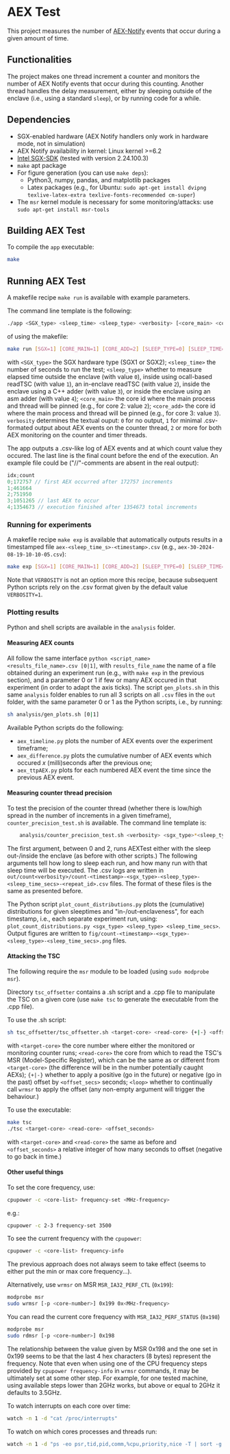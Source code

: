 # AEX Test

This project measures the number of [AEX-Notify](https://www.intel.com/content/www/us/en/content-details/736463/white-paper-asynchronous-enclave-exit-notify-and-the-edeccssa-user-leaf-function.html) events that occur during a given amount of time.

## Functionalities

The project makes one thread increment a counter and monitors the number of AEX Notify events that occur during this counting. Another thread handles the delay measurement, either by sleeping outside of the enclave (i.e., using a standard `sleep`), or by running code for a while.

## Dependencies

- SGX-enabled hardware (AEX Notify handlers only work in hardware mode, not in simulation)
- AEX Notify availability in kernel: Linux kernel >=6.2
- [Intel SGX-SDK](https://github.com/intel/linux-sgx/tree/sgx_2.24) (tested with version 2.24.100.3)
- `make` apt package
- For figure generation (you can use `make deps`): 
    - Python3, numpy, pandas, and matplotlib packages
    - Latex packages (e.g., for Ubuntu: `sudo apt-get install dvipng texlive-latex-extra texlive-fonts-recommended cm-super`)
- The `msr` kernel module is necessary for some monitoring/attacks: use `sudo apt-get install msr-tools`

## Building AEX Test

To compile the `app` executable:
``` sh
make
```

## Running AEX Test

A makefile recipe `make run` is available with example parameters.

The command line template is the following:
``` sh
./app <SGX_type> <sleep_time> <sleep_type> <verbosity> [<core_main> <core_add>]
```
of using the makefile:
``` sh
make run [SGX=1] [CORE_MAIN=1] [CORE_ADD=2] [SLEEP_TYPE=0] [SLEEP_TIME=10] [VERBOSITY=1]
```
with `<SGX_type>` the SGX hardware type (SGX1 or SGX2); `<sleep_time>` the number of seconds to run the test; `<sleep_type>` whether to measure elapsed time outside the enclave (with value `0`), inside using ocall-based readTSC (with value `1`), an in-enclave readTSC (with value `2`), inside the enclave using a C++ adder (with value `3`), or inside the enclave using an asm adder (with value `4`); `<core_main>` the core id where the main process and thread will be pinned (e.g., for core 2: value `2`); `<core_add>` the core id where the main process and thread will be pinned (e.g., for core 3: value `3`). `verbosity` determines the textual ouput: `0` for no output, `1` for minimal .csv-formated output about AEX events on the counter thread, `2` or more for both AEX monitoring on the counter and timer threads.

The app outputs a .csv-like log of AEX events and at which count value they occured. The last line is the final count before the end of the execution. An example file could be ("//"-comments are absent in the real output):
``` c
idx;count
0;172757 // first AEX occurred after 172757 increments
1;461664
2;751950
3;1051265 // last AEX to occur
4;1354673 // execution finished after 1354673 total increments
```

### Running for experiments

A makefile recipe `make exp` is available that automatically outputs results in a timestamped file `aex-<sleep_time_s>-<timestamp>.csv` (e.g., `aex-30-2024-08-19-10-10-05.csv`):
``` sh
make exp [SGX=1] [CORE_MAIN=1] [CORE_ADD=2] [SLEEP_TYPE=0] [SLEEP_TIME=10]
```
Note that `VERBOSITY` is not an option more this recipe, because subsequent Python scripts rely on the .csv format given by the default value `VERBOSITY=1`.

### Plotting results

Python and shell scripts are available in the `analysis` folder.

#### Measuring AEX counts

All follow the same interface `python <script_name> <results_file_name>.csv [0|1]`, with `results_file_name` the name of a file obtained during an experiment run (e.g., with `make exp` in the previous section), and a parameter 0 or 1 if few or many AEX occured in that experiment (in order to adapt the axis ticks).
The script `gen_plots.sh` in this same `analysis` folder enables to run all 3 scripts on all `.csv` files in the `out` folder, with the same parameter 0 or 1 as the Python scripts, i.e., by running:
``` sh
sh analysis/gen_plots.sh [0|1]
```
Available Python scripts do the following:
- `aex_timeline.py` plots the number of AEX events over the experiment timeframe;
- `aex_difference.py` plots the cumulative number of AEX events which occured *x* (milli)seconds after the previous one;
- `aex_ttpAEX.py` plots for each numbered AEX event the time since the previous AEX event.

#### Measuring counter thread precision

To test the precision of the counter thread (whether there is low/high spread in the number of increments in a given timeframe), `counter_precision_test.sh` is available.
The command line template is:
``` sh
    analysis/counter_precision_test.sh <verbosity> <sgx_type>*<sleep_type>*<sleep_time_secs>*<n_repeats>]...
```
The first argument, between 0 and 2, runs AEXTest either with the sleep out-/inside the enclave (as before with other scripts.) The following arguments tell how long to sleep each run, and how many run with that sleep time will be executed.
The .csv logs are written in `out/count<verbosity>/count-<timestamp>-<sgx_type>-<sleep_type>-<sleep_time_secs>-<repeat_id>.csv` files.
The format of these files is the same as presented before.

The Python script `plot_count_distributions.py` plots the (cumulative) distributions for given sleeptimes and "in-/out-enclaveness", for each timestamp, i.e., each separate experiment run, using: `plot_count_distributions.py <sgx_type> <sleep_type> <sleep_time_secs>`. Output figures are written to `fig/count-<timestamp>-<sgx_type>-<sleep_type>-<sleep_time_secs>.png` files.

#### Attacking the TSC

The following require the `msr` module to be loaded (using `sudo modprobe msr`).

Directory `tsc_offsetter` contains a .sh script and a .cpp file to manipulate the TSC on a given core (use `make tsc` to generate the executable from the .cpp file).

To use the .sh script:
``` sh
sh tsc_offsetter/tsc_offsetter.sh <target-core> <read-core> {+|-} <offset_secs> [<loop>]
```
with `<target-core>` the core number where either the monitored or monitoring counter runs; `<read-core>` the core from which to read the TSC's MSR (Model-Specific Register), which can be the same as or different from `<target-core>` (the difference will be in the number potentially caught AEXs); `{+|-}` whether to apply a positive (go in the future) or negative (go in the past) offset by `<offset_secs>` seconds; `<loop>` whether to continually call `wrmsr` to apply the offset (any non-empty argument will trigger the behaviour.)

To use the executable:
``` sh
make tsc
./tsc <target-core> <read-core> <offset_seconds>
```
with `<target-core>` and `<read-core>` the same as before and `<offset_seconds>` a relative integer of how many seconds to offset (negative to go back in time.)

#### Other useful things

To set the core frequency, use:
``` sh
cpupower -c <core-list> frequency-set <MHz-frequency>
```
e.g.:
``` sh
cpupower -c 2-3 frequency-set 3500
```
To see the current frequency with the `cpupower`:
``` sh
cpupower -c <core-list> frequency-info
```

The previous approach does not always seem to take effect (seems to either put the min or max core frequency...). 

Alternatively, use `wrmsr` on MSR `MSR_IA32_PERF_CTL` (`0x199`):
``` sh
modprobe msr
sudo wrmsr [-p <core-number>] 0x199 0x<MHz-frequency>
```
You can read the current core frequency with `MSR_IA32_PERF_STATUS` (`0x198`)
``` sh
modprobe msr
sudo rdmsr [-p <core-number>] 0x198
```
The relationship between the value given by MSR 0x198 and the one set in 0x199 seems to be that the last 4 hex characters (8 bytes) represent the frequency.
Note that even when using one of the CPU frequency steps provided by `cpupower frequency-info` in `wrmsr` commands, it may be ultimately set at some other step. For example, for one tested machine, using available steps lower than 2GHz works, but above or equal to 2GHz it defaults to 3.5GHz.

To watch interrupts on each core over time:
``` sh
watch -n 1 -d "cat /proc/interrupts"
```

To watch on which cores processes and threads run:
``` sh
watch -n 1 -d "ps -eo psr,tid,pid,comm,%cpu,priority,nice -T | sort -g [| grep <process-name>]"
```